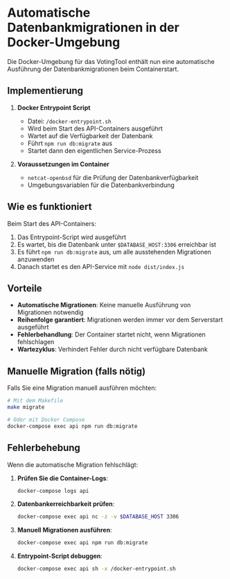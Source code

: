 # Automatische Datenbankmigrationen in der Docker-Umgebung

Die Docker-Umgebung für das VotingTool enthält nun eine automatische Ausführung der Datenbankmigrationen beim Containerstart.

## Implementierung

1. **Docker Entrypoint Script**
   - Datei: `/docker-entrypoint.sh`
   - Wird beim Start des API-Containers ausgeführt
   - Wartet auf die Verfügbarkeit der Datenbank
   - Führt `npm run db:migrate` aus
   - Startet dann den eigentlichen Service-Prozess

2. **Voraussetzungen im Container**
   - `netcat-openbsd` für die Prüfung der Datenbankverfügbarkeit
   - Umgebungsvariablen für die Datenbankverbindung

## Wie es funktioniert

Beim Start des API-Containers:

1. Das Entrypoint-Script wird ausgeführt
2. Es wartet, bis die Datenbank unter `$DATABASE_HOST:3306` erreichbar ist
3. Es führt `npm run db:migrate` aus, um alle ausstehenden Migrationen anzuwenden
4. Danach startet es den API-Service mit `node dist/index.js`

## Vorteile

- **Automatische Migrationen**: Keine manuelle Ausführung von Migrationen notwendig
- **Reihenfolge garantiert**: Migrationen werden immer vor dem Serverstart ausgeführt
- **Fehlerbehandlung**: Der Container startet nicht, wenn Migrationen fehlschlagen
- **Wartezyklus**: Verhindert Fehler durch nicht verfügbare Datenbank

## Manuelle Migration (falls nötig)

Falls Sie eine Migration manuell ausführen möchten:

```bash
# Mit dem Makefile
make migrate

# Oder mit Docker Compose
docker-compose exec api npm run db:migrate
```

## Fehlerbehebung

Wenn die automatische Migration fehlschlägt:

1. **Prüfen Sie die Container-Logs**:
   ```bash
   docker-compose logs api
   ```

2. **Datenbankerreichbarkeit prüfen**:
   ```bash
   docker-compose exec api nc -z -v $DATABASE_HOST 3306
   ```

3. **Manuell Migrationen ausführen**:
   ```bash
   docker-compose exec api npm run db:migrate
   ```

4. **Entrypoint-Script debuggen**:
   ```bash
   docker-compose exec api sh -x /docker-entrypoint.sh
   ```